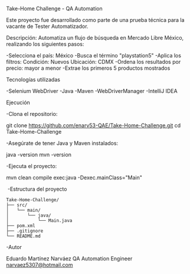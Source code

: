 Take-Home Challenge - QA Automation

Este proyecto fue desarrollado como parte de una prueba técnica para la vacante de Tester Automatizador.

Descripción: Automatiza un flujo de búsqueda en Mercado Libre México, realizando los siguientes pasos:

-Selecciona el país: México
-Busca el término "playstation5"
-Aplica los filtros:
  Condición: Nuevos
  Ubicación: CDMX
-Ordena los resultados por precio: mayor a menor
-Extrae los primeros 5 productos mostrados

Tecnologías utilizadas

-Selenium WebDriver
-Java
-Maven
-WebDriverManager
-IntelliJ IDEA

Ejecución

-Clona el repositorio:

  git clone https://github.com/enarv53-QAE/Take-Home-Challenge.git
  cd Take-Home-Challenge

-Asegúrate de tener Java y Maven instalados:

  java -version
  mvn -version

-Ejecuta el proyecto:

  mvn clean compile exec:java -Dexec.mainClass="Main"

 -Estructura del proyecto

    Take-Home-Challenge/
    ├── src/
    │   └── main/
    │       └── java/
    │           └── Main.java
    ├── pom.xml
    ├── .gitignore
    └── README.md

-Autor

  Eduardo Martínez Narváez
  QA Automation Engineer
  narvaez5307@hotmail.com
